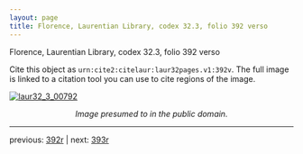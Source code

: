 ```yaml
---
layout: page
title: Florence, Laurentian Library, codex 32.3, folio 392 verso
---
```


Florence, Laurentian Library, codex 32.3, folio 392 verso

Cite this object as `urn:cite2:citelaur:laur32pages.v1:392v`.  The full image is linked to a citation tool you can use to cite regions of the image.

[![laur32_3_00792](http://www.homermultitext.org/iipsrv?IIIF=/project/homer/pyramidal/deepzoom/citelaur/laur32imgs/v1/laur32_3_00792.tif/full/800,/0/default.jpg)](http://www.homermultitext.org/ict2/?urn=urn:cite2:citelaur:laur32imgs.v1:laur32_3_00792) 

<p style="text-align: center; font-style: italic;">Image presumed to in the public domain.</p>

---

previous: [392r](../392r/) | next: [393r](../393r/)